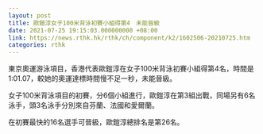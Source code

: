 ```yaml
---
layout: post
title: 歐鎧淳女子100米背泳初賽小組得第4　未能晉級
date: 2021-07-25 19:15:03.000000000 +08:00
link: https://news.rthk.hk/rthk/ch/component/k2/1602506-20210725.htm
categories: rthk
---
```


東京奧運游泳項目，香港代表歐鎧淳在女子100米背泳初賽小組得第4名，時間是1:01.07，較她的奧運達標時間慢不足一秒，未能晉級。

女子100米背泳項目的初賽，分6個小組進行，歐鎧淳在第3組出戰，同場另有6名泳手，頭3名泳手分別來自芬蘭、法國和愛爾蘭。

在初賽最快的16名選手可晉級，歐鎧淳總排名是第26名。
